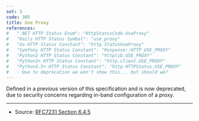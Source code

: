 ```yaml
---
set: 3
code: 305
title: Use Proxy
references:
#   ".NET HTTP Status Enum": "HttpStatusCode.UseProxy"
#   "Rails HTTP Status Symbol": "use_proxy"
#   "Go HTTP Status Constant": "http.StatusUseProxy"
#   "Symfony HTTP Status Constant": "Response::HTTP_USE_PROXY"
#   "Python2 HTTP Status Constant": "httplib.USE_PROXY"
#   "Python3+ HTTP Status Constant": "http.client.USE_PROXY"
#   "Python3.5+ HTTP Status Constant": "http.HTTPStatus.USE_PROXY"
#   - Due to deprecation we won't show this... but should we?
---
```


Defined in a previous version of this specification and is now deprecated, due to security concerns regarding in-band configuration of a proxy.

---

* Source: [RFC7231 Section 6.4.5][1]

[1]: <http://tools.ietf.org/html/rfc7231#section-6.4.5>
